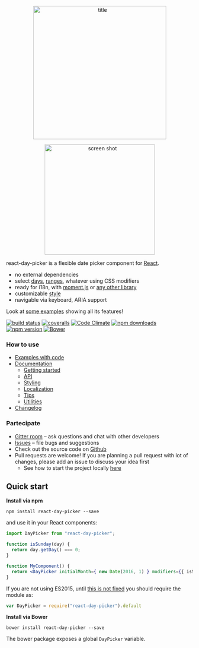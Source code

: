 <p align="center">
<img width="359"  style="margin: 0 auto" alt="title" src="https://cloud.githubusercontent.com/assets/120693/12210154/46ea65d2-b658-11e5-9328-8abaaa9fbcdd.png">
</p>
<p align="center">
<img width="297" style="margin: 0 auto"  alt="screen shot" src="https://cloud.githubusercontent.com/assets/120693/12312069/74c136d6-ba5c-11e5-8eae-680ecd200f95.png">
</p>

react-day-picker is a flexible date picker component for [React](https://facebook.github.io/react/).

* no external dependencies
* select [days](http://www.gpbl.org/react-day-picker/examples/#selectable), [ranges](http://www.gpbl.org/react-day-picker/examples/#range), whatever using CSS modifiers
* ready for i18n, with [moment.js](http://www.gpbl.org/react-day-picker/examples/#localized) or [any other library](http://www.gpbl.org/react-day-picker/examples/#localizedCustom)
* customizable [style](https://github.com/gpbl/react-day-picker/blob/master/src/style.css)
* navigable via keyboard, ARIA support

Look at [some examples](http://gpbl.org/react-day-picker/examples) showing all its features!

[![build status](https://img.shields.io/travis/gpbl/react-day-picker/master.svg?style=flat-square)](https://travis-ci.org/gpbl/react-day-picker)
[![coveralls](https://img.shields.io/coveralls/gpbl/react-day-picker.svg?style=flat-square)](https://coveralls.io/r/gpbl/react-day-picker?branch=master)
[![Code Climate](https://img.shields.io/codeclimate/github/kabisaict/flow.svg?style=flat-square)](https://codeclimate.com/github/gpbl/react-day-picker)
[![npm downloads](https://img.shields.io/npm/dm/react-day-picker.svg?style=flat-square)](https://www.npmjs.com/package/react-day-picker)
[![npm version](https://img.shields.io/npm/v/react-day-picker.svg?style=flat-square)](https://www.npmjs.com/package/react-day-picker)
[![Bower](https://img.shields.io/bower/v/react-day-picker.svg?style=flat-square)](http://bower.io/search/?q=react-day-picker)


### How to use

* [Examples with code](http://gpbl.org/react-day-picker/examples)
* [Documentation](http://gpbl.org/react-day-picker)
    * [Getting started](http://gpbl.org/react-day-picker/docs/GettingStarted.html)
    * [API](http://www.gpbl.org/react-day-picker/docs/API.html)
    * [Styling](http://www.gpbl.org/react-day-picker/docs/Styling.html)
    * [Localization](http://www.gpbl.org/react-day-picker/docs/Localization.html)
    * [Tips](http://www.gpbl.org/react-day-picker/docs/Tips.html)
    * [Utilities](http://www.gpbl.org/react-day-picker/docs/Utilities.html)
* [Changelog](CHANGELOG.md)

### Partecipate

* [Gitter room](https://gitter.im/gpbl/react-day-picker) – ask questions and chat with other developers
* [Issues](https://github.com/gpbl/react-day-picker/issues) – file bugs and suggestions
* Check out the source code on [Github](https://github.com/gpbl/react-day-picker)
* Pull requests are welcome! If you are planning a pull request with lot of changes, please add an issue to discuss your idea first
  * See how to start the project locally [here](http://www.gpbl.org/react-day-picker/docs/Contributing.html)

## Quick start

**Install via npm**

```
npm install react-day-picker --save
```

and use it in your React components:

```jsx
import DayPicker from "react-day-picker";

function isSunday(day) {
  return day.getDay() === 0;
}

function MyComponent() {
  return <DayPicker initialMonth={ new Date(2016, 1) } modifiers={{ isSunday }} />
}
```

If you are not using ES2015, until [this is not fixed](https://github.com/gpbl/react-day-picker/issues/136)
you should require the module as:

```js
var DayPicker = require("react-day-picker").default
```

**Install via Bower**

```
bower install react-day-picker --save
```

The bower package exposes a global `DayPicker` variable.
